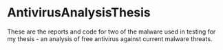 # AntivirusAnalysisThesis
These are the reports and code for two of the malware used in testing for my thesis - an analysis of free antivirus against current malware threats. 
